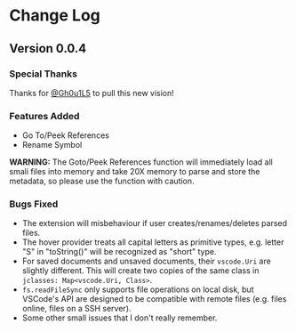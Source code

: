 # Change Log

## Version 0.0.4

### Special Thanks

Thanks for [@Gh0u1L5](https://github.com/Gh0u1L5) to pull this new vision!

### Features Added
* Go To/Peek References
* Rename Symbol

**WARNING:** The Goto/Peek References function will immediately load all smali files into memory and take 20X memory to parse and store the metadata, so please use the function with caution.

### Bugs Fixed
* The extension will misbehaviour if user creates/renames/deletes parsed files.
* The hover provider treats all capital letters as primitive types, e.g. letter "S" in "toString()" will be recognized as "short" type.
* For saved documents and unsaved documents, their `vscode.Uri` are slightly different. This will create two copies of the same class in `jclasses: Map<vscode.Uri, Class>`.
* `fs.readFileSync` only supports file operations on local disk, but VSCode's API are designed to be compatible with remote files (e.g. files online, files on a SSH server).
* Some other small issues that I don't really remember.